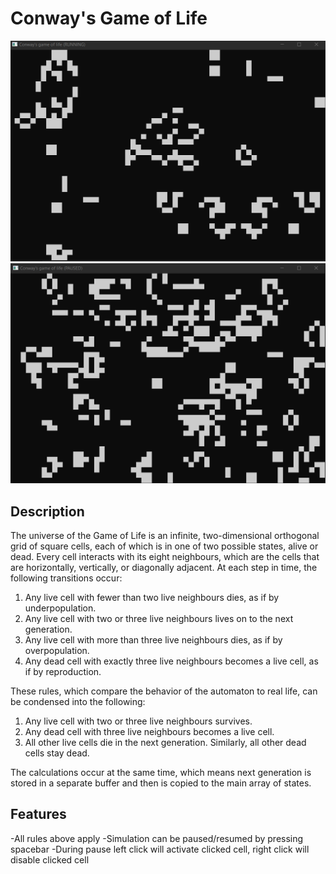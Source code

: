 Conway's Game of Life
=====

![Screenshot](Screenshot1.png)
![Screenshot](Screenshot2.png)

Description
---------
The universe of the Game of Life is an infinite, two-dimensional orthogonal grid of square cells, 
each of which is in one of two possible states, alive or dead. Every cell interacts with its eight 
neighbours, which are the cells that are horizontally, vertically, or diagonally adjacent. At each 
step in time, the following transitions occur:

1. Any live cell with fewer than two live neighbours dies, as if by underpopulation.
2. Any live cell with two or three live neighbours lives on to the next generation.
3. Any live cell with more than three live neighbours dies, as if by overpopulation.
4. Any dead cell with exactly three live neighbours becomes a live cell, as if by reproduction.

These rules, which compare the behavior of the automaton to real life, can be condensed into the following:

1. Any live cell with two or three live neighbours survives.
2. Any dead cell with three live neighbours becomes a live cell.
3. All other live cells die in the next generation. Similarly, all other dead cells stay dead.

The calculations occur at the same time, which means next generation is stored in a separate buffer and then
is copied to the main array of states.

Features
---------
-All rules above apply
-Simulation can be paused/resumed by pressing spacebar
-During pause left click will activate clicked cell, right click will disable clicked cell